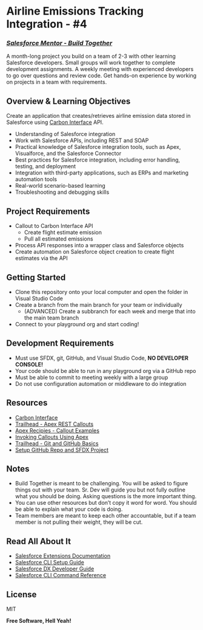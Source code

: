 # Airline Emissions Tracking Integration - #4
### _[Salesforce Mentor - Build Together](https://courses.salesforcementor.com/p/build-together/)_

A month-long project you build on a team of 2-3 with other learning Salesforce developers. Small groups will work together to complete development assignments. A weekly meeting with experienced developers to go over questions and review code. Get hands-on experience by working on projects in a team with requirements.

## Overview & Learning Objectives
Create an application that creates/retrieves airline emission data stored in Salesforce using [Carbon Interface](https://docs.carboninterface.com/#/) API.
- Understanding of Salesforce integration
- Work with Salesforce APIs, including REST and SOAP
- Practical knowledge of Salesforce integration tools, such as Apex, Visualforce, and the Salesforce Connector
- Best practices for Salesforce integration, including error handling, testing, and deployment
- Integration with third-party applications, such as ERPs and marketing automation tools
- Real-world scenario-based learning
- Troubleshooting and debugging skills

## Project Requirements  
- Callout to Carbon Interface API
  - Create flight estimate emission
  - Pull all estimated  emissions
- Process API responses into a wrapper class and Salesforce objects
- Create automation on Salesforce object creation to create flight estimates via the API

## Getting Started
- Clone this repository onto your local computer and open the folder in Visual Studio Code
- Create a branch from the main branch for your team or individually
  - (ADVANCED) Create a subbranch for each week and merge that into the main team branch
- Connect to your playground org and start coding!

## Development Requirements
- Must use SFDX, git, GitHub, and Visual Studio Code, **NO DEVELOPER CONSOLE!**
- Your code should be able to run in any playground org via a GitHub repo
- Must be able to commit to meeting weekly with a large group
- Do not use configuration automation or middleware to do integration

## Resources
- [Carbon Interface](https://docs.carboninterface.com/#/?id=introduction)
- [Trailhead - Apex REST Callouts](https://trailhead.salesforce.com/content/learn/modules/apex_integration_services/apex_integration_rest_callouts)
- [Apex Recipies - Callout Examples](https://github.com/trailheadapps/apex-recipes/tree/main)
- [Invoking Callouts Using Apex](https://developer.salesforce.com/docs/atlas.en-us.apexcode.meta/apexcode/apex_callouts.htm)
- [Trailhead - Git and GitHub Basics](https://trailhead.salesforce.com/content/learn/modules/git-and-git-hub-basics)
- [Setup GitHub Repo and SFDX Project](https://youtu.be/SHGf_9NN4Sg)

## Notes
- Build Together is meant to be challenging. You will be asked to figure things out with your team. Sr. Dev will guide you but not fully outline what you should be doing. Asking questions is the more important thing.
- You can use other resources but don’t copy it word for word. You should be able to explain what your code is doing.
- Team members are meant to keep each other accountable, but if a team member is not pulling their weight, they will be cut.

## Read All About It

- [Salesforce Extensions Documentation](https://developer.salesforce.com/tools/vscode/)
- [Salesforce CLI Setup Guide](https://developer.salesforce.com/docs/atlas.en-us.sfdx_setup.meta/sfdx_setup/sfdx_setup_intro.htm)
- [Salesforce DX Developer Guide](https://developer.salesforce.com/docs/atlas.en-us.sfdx_dev.meta/sfdx_dev/sfdx_dev_intro.htm)
- [Salesforce CLI Command Reference](https://developer.salesforce.com/docs/atlas.en-us.sfdx_cli_reference.meta/sfdx_cli_reference/cli_reference.htm)

## License

MIT

**Free Software, Hell Yeah!**